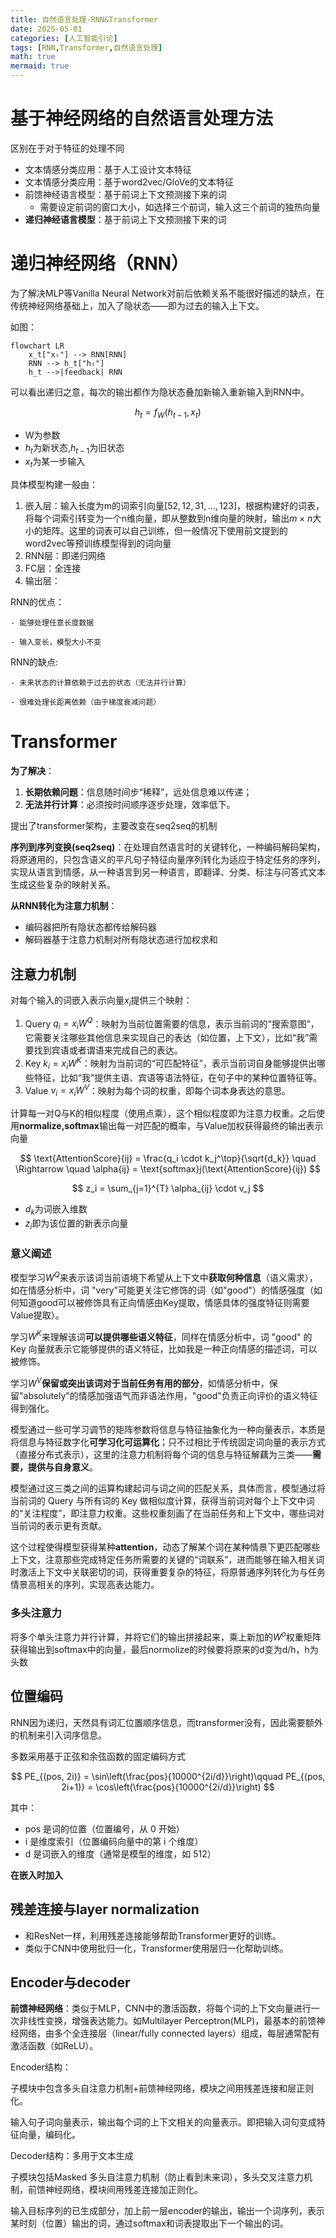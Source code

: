 ```yaml
---
title: 自然语言处理-RNN&Transformer
date: 2025-05-01
categories: [人工智能引论]
tags: [RNN,Transformer,自然语言处理]
math: true
mermaid: true
---
```



# 基于神经网络的自然语言处理方法

区别在于对于特征的处理不同

+ 文本情感分类应用：基于人工设计文本特征
+ 文本情感分类应用：基于word2vec/GloVe的文本特征
+ 前馈神经语言模型：基于前词上下文预测接下来的词
	+ 需要设定前词的窗口大小，如选择三个前词，输入这三个前词的独热向量
+ **递归神经语言模型**：基于前词上下文预测接下来的词

# 递归神经网络（RNN）

为了解决MLP等Vanilla Neural Network对前后依赖关系不能很好描述的缺点，在传统神经网络基础上，加入了隐状态——即为过去的输入上下文。

如图：

```mermaid
flowchart LR
    x_t["xₜ"] --> RNN[RNN]
    RNN --> h_t["hₜ"]
    h_t -->|feedback| RNN
```

可以看出递归之意，每次的输出都作为隐状态叠加新输入重新输入到RNN中。

$$
h_t = f_W(h_{t-1},x_t)
$$

+ W为参数
+ $h_t$为新状态,$h_{t-1}$为旧状态
+ $x_t$为某一步输入

具体模型构建一般由：

1. 嵌入层：输入长度为m的词索引向量$[52,12,31,...,123]$，根据构建好的词表，将每个词索引转变为一个n维向量，即从整数到n维向量的映射，输出$m \times n$大小的矩阵。这里的词表可以自己训练，但一般情况下使用前文提到的word2vec等预训练模型得到的词向量
2. RNN层：即递归网络
3. FC层：全连接
4. 输出层：

RNN的优点： 

	- 能够处理任意长度数据

	- 输入变长，模型大小不变 

RNN的缺点: 

	- 未来状态的计算依赖于过去的状态（无法并行计算）

	- 很难处理长距离依赖（由于梯度衰减问题）

# Transformer

**为了解决**：

1. **长期依赖问题**：信息随时间步“稀释”，远处信息难以传递；
2. **无法并行计算**：必须按时间顺序逐步处理，效率低下。

提出了transformer架构，主要改变在seq2seq的机制

**序列到序列变换(seq2seq)**：在处理自然语言时的关键转化，一种编码解码架构，将原通用的，只包含语义的平凡句子特征向量序列转化为适应于特定任务的序列，实现从语言到情感，从一种语言到另一种语言，即翻译、分类、标注与问答式文本生成这些复杂的映射关系。

**从RNN转化为注意力机制**：

+ 编码器把所有隐状态都传给解码器 
+ 解码器基于注意力机制对所有隐状态进行加权求和

## 注意力机制

对每个输入的词嵌入表示向量$x_i$提供三个映射：

1. Query ${q_i} = {x_i}W^Q$：映射为当前位置需要的信息，表示当前词的“搜索意图”，它需要关注哪些其他信息来实现自己的表达（如位置，上下文），比如“我”需要找到宾语或者谓语来完成自己的表达。
2. Key ${k_i} = {x_i}W^K$：映射为当前词的“可匹配特征”，表示当前词自身能够提供出哪些特征，比如“我”提供主语、宾语等语法特征，在句子中的某种位置特征等。
3. Value ${v_i} = {x_i}W^V$：映射为每个词的权重，即每个词本身表达的意思。

计算每一对Q与K的相似程度（使用点乘），这个相似程度即为注意力权重。之后使用**normalize,softmax**输出每一对匹配的概率，与Value加权获得最终的输出表示向量

$$
\text{AttentionScore}{ij} = \frac{q_i \cdot k_j^\top}{\sqrt{d_k}} \quad \Rightarrow \quad \alpha{ij} = \text{softmax}j(\text{AttentionScore}{ij})
$$

$$
z_i = \sum_{j=1}^{T} \alpha_{ij} \cdot v_j
$$

+ $d_k$为词嵌入维数
+ $z_i$即为该位置的新表示向量

### 意义阐述

模型学习$W^Q$来表示该词当前语境下希望从上下文中**获取何种信息**（语义需求），如在情感分析中，词 "very"可能更关注它修饰的词（如"good"）的情感强度（如何知道good可以被修饰具有正向情感由Key提取，情感具体的强度特征则需要Value提取）。

学习$W^K$来理解该词**可以提供哪些语义特征**，同样在情感分析中，词 "good" 的 Key 向量就表示它能够提供的语义特征，比如我是一种正向情感的描述词，可以被修饰。

学习$W^V$**保留或突出该词对于当前任务有用的部分**，如情感分析中，保留"absolutely"的情感加强语气而非语法作用，"good"负责正向评价的语义特征得到强化。

模型通过一些可学习调节的矩阵参数将信息与特征抽象化为一种向量表示，本质是将信息与特征数字化**可学习化可运算化**；只不过相比于传统固定词向量的表示方式（直接分布式表示），这里的注意力机制将每个词的信息与特征解藕为三类——**需要，提供与自身意义**。

模型通过这三类之间的运算构建起词与词之间的匹配关系，具体而言，模型通过将当前词的 Query 与所有词的 Key 做相似度计算，获得当前词对每个上下文中词的“关注程度”，即注意力权重。这些权重刻画了在当前任务和上下文中，哪些词对当前词的表示更有贡献。

这个过程使得模型获得某种**attention**，动态了解某个词在某种情景下更匹配哪些上下文，注意那些完成特定任务所需要的关键的“词联系”，进而能够在输入相关词时激活上下文中关联密切的词，获得重要复杂的特征，将原普通序列转化为与任务情景高相关的序列，实现高表达能力。

### 多头注意力

将多个单头注意力并行计算，并将它们的输出拼接起来，乘上新加的$W^o$权重矩阵获得输出到softmax中的向量，最后normolize的时候要将原来的d变为d/h，h为头数

## 位置编码

RNN因为递归，天然具有词汇位置顺序信息，而transformer没有，因此需要额外的机制来引入词序信息。

多数采用基于正弦和余弦函数的固定编码方式

$$
PE_{(pos, 2i)} = \sin\left(\frac{pos}{10000^{2i/d}}\right)\qquad
PE_{(pos, 2i+1)} = \cos\left(\frac{pos}{10000^{2i/d}}\right)
$$

其中：

- pos 是词的位置（位置编号，从 0 开始）
- i 是维度索引（位置编码向量中的第 i 个维度）
- d 是词嵌入的维度（通常是模型的维度，如 512）

**在嵌入时加入**

## 残差连接与layer normalization

+ 和ResNet一样，利用残差连接能够帮助Transformer更好的训练。 
+ 类似于CNN中使用批归一化，Transformer使用层归一化帮助训练。

## Encoder与decoder

**前馈神经网络**：类似于MLP，CNN中的激活函数，将每个词的上下文向量进行一次非线性变换，增强表达能力。如Multilayer Perceptron(MLP)，最基本的前馈神经网络，由多个全连接层（linear/fully connected layers）组成，每层通常配有激活函数（如ReLU）。

Encoder结构：

子模块中包含多头自注意力机制+前馈神经网络，模块之间用残差连接和层正则化。

输入句子词向量表示，输出每个词的上下文相关的向量表示。即把输入词句变成特征向量，编码化。

Decoder结构：多用于文本生成

子模块包括Masked 多头自注意力机制（防止看到未来词），多头交叉注意力机制，前馈神经网络，模块间用残差连接加正则化。

输入目标序列的已生成部分，加上前一层encoder的输出，输出一个词序列，表示某时刻（位置）输出的词，通过softmax和词表提取出下一个输出的词。

